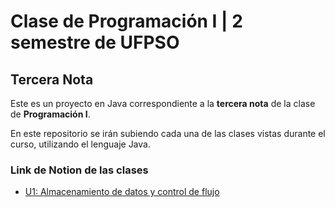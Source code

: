 # Clase de Programación I | 2 semestre de UFPSO
## Tercera Nota 

Este es un proyecto en Java correspondiente a la **tercera nota** de la clase de **Programación I**.

En este repositorio se irán subiendo cada una de las clases vistas durante el curso, utilizando el lenguaje Java.

### Link de Notion de las clases
- [U1: Almacenamiento de datos y control de flujo](https://star-saver-473.notion.site/U1-Almacenamiento-de-datos-y-control-de-flujo-9492d31679414f9db6aa8269cd34e3ae?p=02d4308500f147e3970b893490dfbbc8&pm=s)